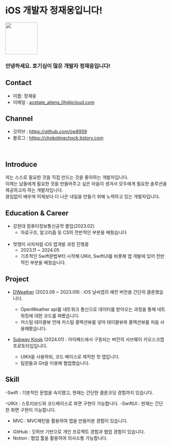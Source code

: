 # iOS 개발자 정재웅입니다!

<img src="https://avatars.githubusercontent.com/u/76551806?s=400&u=39c45c52cac300d5fce2bd866bdfa4d250ed4dba&v=4" width=100 height=100>

### 안녕하세요. 호기심이 많은 개발자 정재웅입니다!

## Contact
- 이름: 정재웅
- 이메일 : acetate_aliens_0h@icloud.com

## Channel
- 깃허브 : https://github.com/jjw8959
- 블로그 : https://chokotingchock.tistory.com
  
</br>

## Introduce
저는 스스로 필요한 것을 직접 만드는 것을 좋아하는 개발자입니다.</br>
이제는 남들에게 필요한 것을 만들어주고 싶은 마음이 생겨서 모두에게 필요한 솔루션을 제공하고자 하는 개발자입니다.</br>
끊임없이 배우며 어제보다 더 나은 내일을 만들기 위해 노력하고 있는 개발자입니다.

## Education & Career

- 강원대 컴퓨터정보통신공학 졸업(2023.02)
    - 자료구조, 알고리즘 등 CS의 전반적인 부분을 배웠습니다
    </br></br>
- 멋쟁이 사자처럼  iOS 앱개발 과정 진행중
    - 2023.11 ~ 2024.05
    - 기초적인 Swift문법부터 시작해 UIKit, SwiftUI를 비롯해 앱 개발에 있어 전반적인 부분을 배웠습니다.

## Project
- [DWeather](https://github.com/jjw8959/DWeather) (2023.08 ~ 2023.09) : iOS 날씨앱의 예전 버전을 간단히 클론했습니다.
    - OpenWeather api를 네트워크 통신으로 데이터를 받아오는 과정을 통해 네트워킹에 대한 코드를 짜봤습니다.
    - 커스텀 테이블뷰 안에 커스텀 콜렉션뷰를 넣어 테이블뷰와 콜렉션뷰를 처음 사용해봤습니다.

- [Subway Kiosk](https://github.com/APP-iOS4/UIKit-Prototype-LAB1) (2024.01) : 아이패드에서 구동되는 버전의 서브웨이 키오스크앱 프로토타입입니다.
    - UIKit을 사용하되, 코드 베이스로 제작한 첫 앱입니다.
    - 팀원들과 Git을 이용해 협업했습니다.

## Skill
<!--### Language-->
-Swift : 기본적인 문법을 숙지했고, 현재는 간단한 클론코딩 경험까지 있습니다.
<!--### UI-->
-UIKit : 스토리보드와 코드베이스로 화면 구현이 가능합니다.
-SwiftUI : 현재는 간단한 화면 구현이 가능합니다.
<!--### Design Pattern-->
- MVC : MVC패턴을 활용하여 앱을 만들어본 경험이 있습니다.
<!--### 🛠️ Framework & Library-->
<!--### ⚙️ ETC-->
- GitHub : 깃허브 기반으로 개인 프로젝트 경험과 협업 경험이 있습니다.
- Notion : 협업 툴을 활용하여 의사소통 가능합니다.
